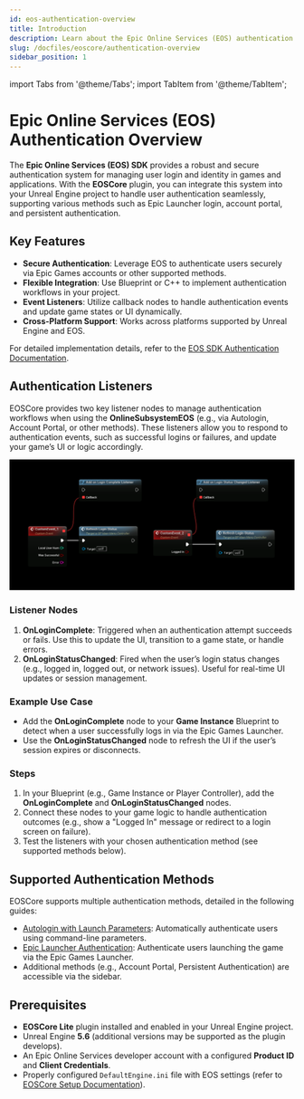 ```yaml
---
id: eos-authentication-overview
title: Introduction
description: Learn about the Epic Online Services (EOS) authentication system and how to integrate it into your Unreal Engine project using EOSCore.
slug: /docfiles/eoscore/authentication-overview
sidebar_position: 1
---
```


import Tabs from '@theme/Tabs';
import TabItem from '@theme/TabItem';

# Epic Online Services (EOS) Authentication Overview

The **Epic Online Services (EOS) SDK** provides a robust and secure authentication system for managing user login and identity in games and applications. With the **EOSCore** plugin, you can integrate this system into your Unreal Engine project to handle user authentication seamlessly, supporting various methods such as Epic Launcher login, account portal, and persistent authentication.

## Key Features
- **Secure Authentication**: Leverage EOS to authenticate users securely via Epic Games accounts or other supported methods.
- **Flexible Integration**: Use Blueprint or C++ to implement authentication workflows in your project.
- **Event Listeners**: Utilize callback nodes to handle authentication events and update game states or UI dynamically.
- **Cross-Platform Support**: Works across platforms supported by Unreal Engine and EOS.

For detailed implementation details, refer to the [EOS SDK Authentication Documentation](https://dev.epicgames.com/docs/services/en-US/api-ref/interfaces/auth/).

## Authentication Listeners
EOSCore provides two key listener nodes to manage authentication workflows when using the **OnlineSubsystemEOS** (e.g., via Autologin, Account Portal, or other methods). These listeners allow you to respond to authentication events, such as successful logins or failures, and update your game’s UI or logic accordingly.

![Authentication Listener Nodes](./images/login_listeners.png)

### Listener Nodes
1. **OnLoginComplete**: Triggered when an authentication attempt succeeds or fails. Use this to update the UI, transition to a game state, or handle errors.
2. **OnLoginStatusChanged**: Fired when the user’s login status changes (e.g., logged in, logged out, or network issues). Useful for real-time UI updates or session management.

### Example Use Case
- Add the **OnLoginComplete** node to your **Game Instance** Blueprint to detect when a user successfully logs in via the Epic Games Launcher.
- Use the **OnLoginStatusChanged** node to refresh the UI if the user’s session expires or disconnects.

### Steps
1. In your Blueprint (e.g., Game Instance or Player Controller), add the **OnLoginComplete** and **OnLoginStatusChanged** nodes.
2. Connect these nodes to your game logic to handle authentication outcomes (e.g., show a "Logged In" message or redirect to a login screen on failure).
3. Test the listeners with your chosen authentication method (see supported methods below).

## Supported Authentication Methods
EOSCore supports multiple authentication methods, detailed in the following guides:
- [Autologin with Launch Parameters](./auth_autologin.md): Automatically authenticate users using command-line parameters.
- [Epic Launcher Authentication](./auth_launcher.md): Authenticate users launching the game via the Epic Games Launcher.
- Additional methods (e.g., Account Portal, Persistent Authentication) are accessible via the sidebar.

## Prerequisites
- **EOSCore Lite** plugin installed and enabled in your Unreal Engine project.
- Unreal Engine **5.6** (additional versions may be supported as the plugin develops).
- An Epic Online Services developer account with a configured **Product ID** and **Client Credentials**.
- Properly configured `DefaultEngine.ini` file with EOS settings (refer to [EOSCore Setup Documentation](../getting-started/configuring.md)).